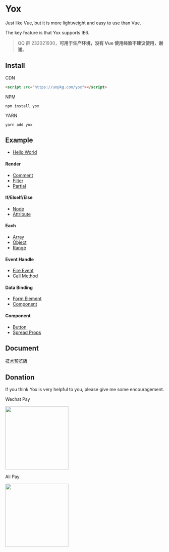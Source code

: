 # Yox

Just like Vue, but it is more lightweight and easy to use than Vue.

The key feature is that Yox supports IE6.


> QQ 群 232021930，**可用于生产环境，没有 Vue 使用经验不建议使用，谢谢**。

## Install

CDN

```html
<script src="https://unpkg.com/yox"></script>
```

NPM

```
npm install yox
```

YARN

```
yarn add yox
```

## Example

* [Hello World](https://jsrun.net/YxyKp/edit)

#### Render

* [Comment](http://jsrun.net/2xyKp/edit)
* [Filter](https://jsrun.net/IxyKp/edit)
* [Partial](http://jsrun.net/9xyKp/edit)

#### If/ElseIf/Else

* [Node](https://jsrun.net/ZxyKp/edit)
* [Attribute](https://jsrun.net/gxyKp/edit)

#### Each

* [Array](http://jsrun.net/hxyKp/edit)
* [Object](http://jsrun.net/yxyKp/edit)
* [Range](http://jsrun.net/fxyKp/edit)

#### Event Handle

* [Fire Event](https://jsrun.net/vxyKp/edit)
* [Call Method](https://jsrun.net/LxyKp/edit)

#### Data Binding

* [Form Element](https://jsrun.net/wxyKp/edit)
* [Component](https://jsrun.net/NxyKp/edit)

#### Component

* [Button](https://jsrun.net/axyKp/edit)
* [Spread Props](https://jsrun.net/QxyKp/edit)

## Document

[技术预览版](https://yoxjs.github.io/yox)

## Donation

If you think Yox is very helpful to you, please give me some encouragement.

Wechat Pay

<img src="https://user-images.githubusercontent.com/2732303/44254903-ce6d3f80-a236-11e8-86dd-f6b27a7f94df.png" width="200">

Ali Pay

<img src="https://user-images.githubusercontent.com/2732303/44254929-e5139680-a236-11e8-95e2-f5a864246f83.png" width="200">
